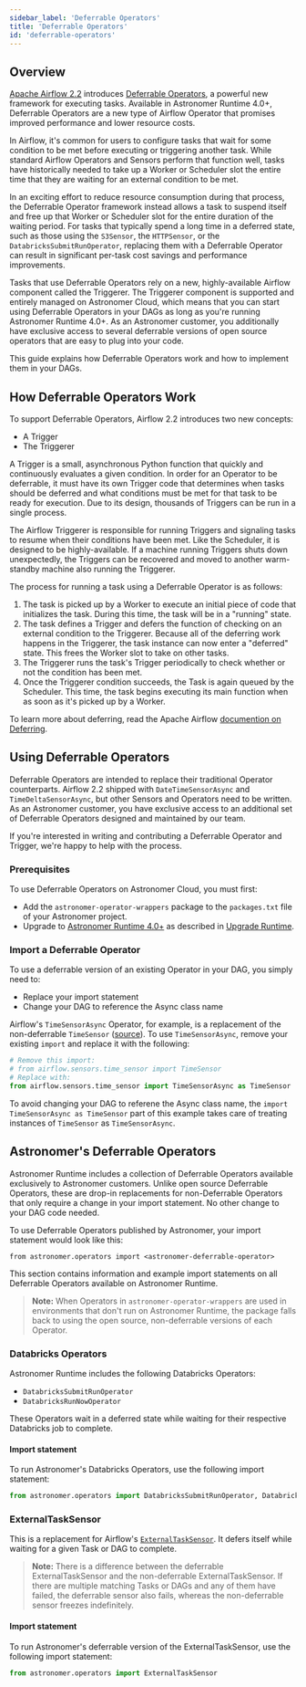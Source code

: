 ```yaml
---
sidebar_label: 'Deferrable Operators'
title: 'Deferrable Operators'
id: 'deferrable-operators'
---
```


## Overview

[Apache Airflow 2.2](https://airflow.apache.org/blog/airflow-2.2.0/) introduces [Deferrable Operators](https://airflow.apache.org/docs/apache-airflow/stable/concepts/deferring.html), a powerful new framework for executing tasks. Available in Astronomer Runtime 4.0+, Deferrable Operators are a new type of Airflow Operator that promises improved performance and lower resource costs.

In Airflow, it's common for users to configure tasks that wait for some condition to be met before executing or triggering another task. While standard Airflow Operators and Sensors perform that function well, tasks have historically needed to take up a Worker or Scheduler slot the entire time that they are waiting for an external condition to be met.

In an exciting effort to reduce resource consumption during that process, the Deferrable Operator framework instead allows a task to suspend itself and free up that Worker or Scheduler slot for the entire duration of the waiting period. For tasks that typically spend a long time in a deferred state, such as those using the `S3Sensor`, the `HTTPSensor`, or the `DatabricksSubmitRunOperator`, replacing them with a Deferrable Operator can result in significant per-task cost savings and performance improvements.

Tasks that use Deferrable Operators rely on a new, highly-available Airflow component called the Triggerer. The Triggerer component is supported and entirely managed on Astronomer Cloud, which means that you can start using Deferrable Operators in your DAGs as long as you're running Astronomer Runtime 4.0+. As an Astronomer customer, you additionally have exclusive access to several deferrable versions of open source operators that are easy to plug into your code.

This guide explains how Deferrable Operators work and how to implement them in your DAGs.

## How Deferrable Operators Work

To support Deferrable Operators, Airflow 2.2 introduces two new concepts:

- A Trigger
- The Triggerer

A Trigger is a small, asynchronous Python function that quickly and continuously evaluates a given condition. In order for an Operator to be deferrable, it must have its own Trigger code that determines when tasks should be deferred and what conditions must be met for that task to be ready for execution. Due to its design, thousands of Triggers can be run in a single process.

The Airflow Triggerer is responsible for running Triggers and signaling tasks to resume when their conditions have been met. Like the Scheduler, it is designed to be highly-available. If a machine running Triggers shuts down unexpectedly, the Triggers can be recovered and moved to another warm-standby machine also running the Triggerer.

The process for running a task using a Deferrable Operator is as follows:

1. The task is picked up by a Worker to execute an initial piece of code that initializes the task. During this time, the task will be in a "running" state.
2. The task defines a Trigger and defers the function of checking on an external condition to the Triggerer. Because all of the deferring work happens in the Triggerer, the task instance can now enter a "deferred" state. This frees the Worker slot to take on other tasks.
3. The Triggerer runs the task's Trigger periodically to check whether or not the condition has been met.
4. Once the Triggerer condition succeeds, the Task is again queued by the Scheduler. This time, the task begins executing its main function when as soon as it's picked up by a Worker.

To learn more about deferring, read the Apache Airflow [documention on Deferring](https://airflow.apache.org/docs/apache-airflow/stable/concepts/deferring.html).

## Using Deferrable Operators

Deferrable Operators are intended to replace their traditional Operator counterparts. Airflow 2.2 shipped with `DateTimeSensorAsync` and `TimeDeltaSensorAsync`, but other Sensors and Operators need to be written. As an Astronomer customer, you have exclusive access to an additional set of Deferrable Operators designed and maintained by our team.

If you're interested in writing and contributing a Deferrable Operator and Trigger, we're happy to help with the process.

### Prerequisites

To use Deferrable Operators on Astronomer Cloud, you must first:

- Add the `astronomer-operator-wrappers` package to the `packages.txt` file of your Astronomer project.
- Upgrade to [Astronomer Runtime 4.0+](release-notes#astronomer-runtime-4-0-0) as described in [Upgrade Runtime](upgrade-runtime).

### Import a Deferrable Operator

To use a deferrable version of an existing Operator in your DAG, you simply need to:

- Replace your import statement
- Change your DAG to reference the Async class name

Airflow's `TimeSensorAsync` Operator, for example, is a replacement of the non-deferrable `TimeSensor` ([source](https://airflow.apache.org/docs/apache-airflow/stable/_api/airflow/sensors/time_sensor/index.html?highlight=timesensor#module-contents)). To use `TimeSensorAsync`, remove your existing `import` and replace it with the following:

```python
# Remove this import:
# from airflow.sensors.time_sensor import TimeSensor
# Replace with:
from airflow.sensors.time_sensor import TimeSensorAsync as TimeSensor
```

To avoid changing your DAG to referene the Async class name, the `import TimeSensorAsync as TimeSensor` part of this example takes care of treating instances of `TimeSensor` as `TimeSensorAsync`.

## Astronomer's Deferrable Operators

Astronomer Runtime includes a collection of Deferrable Operators available exclusively to Astronomer customers. Unlike open source Deferrable Operators, these are drop-in replacements for non-Deferrable Operators that only require a change in your import statement. No other change to your DAG code needed.

To use Deferrable Operators published by Astronomer, your import statement would look like this:

```
from astronomer.operators import <astronomer-deferrable-operator>
```

This section contains information and example import statements on all Deferrable Operators available on Astronomer Runtime.

> **Note:** When Operators in `astronomer-operator-wrappers` are used in environments that don't run on Astronomer Runtime, the package falls back to using the open source, non-deferrable versions of each Operator.

### Databricks Operators

Astronomer Runtime includes the following Databricks Operators:

- `DatabricksSubmitRunOperator`
- `DatabricksRunNowOperator`

These Operators wait in a deferred state while waiting for their respective Databricks job to complete.

#### Import statement

To run Astronomer's Databricks Operators, use the following import statement:

```python
from astronomer.operators import DatabricksSubmitRunOperator, DatabricksRunNowOperator
```

### ExternalTaskSensor

This is a replacement for Airflow's [`ExternalTaskSensor`](https://airflow.apache.org/docs/apache-airflow/stable/_api/airflow/sensors/external_task/index.html#module-airflow.sensors.external_task). It defers itself while waiting for a given Task or DAG to complete.

> **Note:** There is a difference between the deferrable ExternalTaskSensor and the non-deferrable ExternalTaskSensor. If there are multiple matching Tasks or DAGs and any of them have failed, the deferrable sensor also fails, whereas the non-deferrable sensor freezes indefinitely.

#### Import statement

To run Astronomer's deferrable version of the ExternalTaskSensor, use the following import statement:

```python
from astronomer.operators import ExternalTaskSensor
```
